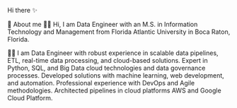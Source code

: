 Hi there ✨

👋 About me
👨‍🎓 Hi, I am Data Engineer with an M.S. in Information Technology and Management from Florida Atlantic University in Boca Raton, Florida.

👨‍💻 I am Data Engineer with robust experience in scalable data pipelines, ETL, real-time data processing, and cloud-based solutions. Expert in Python, SQL, and Big Data cloud technologies and data governance processes. Developed solutions with machine learning, web development, and automation. Professional experience with DevOps and Agile methodologies. Architected pipelines in cloud platforms AWS and Google Cloud Platform.
